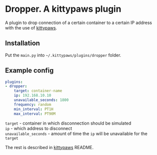 # Dropper. A kittypaws plugin

A plugin to drop connection of a certain container to a certain IP address with the use of [kittypaws](https://github.com/subatiq/kittypaws).

## Installation

Put the `main.py` into `~/.kittypaws/plugins/dropper` folder.

## Example config

```yaml
plugins:
- dropper:
    target: container-name
    ip: 192.168.10.10
    unavailable_seconds: 1800
    frequency: random
    min_interval: PT1H
    max_interval: PT90M
```

`target` - container in which disconnection should be simulated\
`ip` - which address to disconnect\
`unavailable_seconds` - amount of time the `ip` will be unavailable for the `target`

The rest is described in [kittypaws](https://github.com/subatiq/kittypaws) README.
